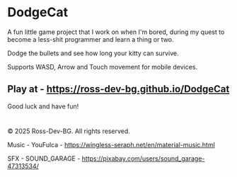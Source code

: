 # DodgeCat
A fun little game project that I work on when I'm bored, during my quest to become a less-shit programmer and learn a thing or two.

Dodge the bullets and see how long your kitty can survive.

Supports WASD, Arrow and Touch movement for mobile devices.

## Play at - https://ross-dev-bg.github.io/DodgeCat

Good luck and have fun!

#
© 2025 Ross-Dev-BG. All rights reserved.

Music - YouFulca - https://wingless-seraph.net/en/material-music.html

SFX - SOUND_GARAGE - https://pixabay.com/users/sound_garage-47313534/
